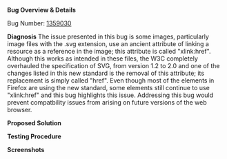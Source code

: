 **Bug Overview & Details**

Bug Number: [1359030](https://bugzilla.mozilla.org/show_bug.cgi?id=1359030)

**Diagnosis**
The issue presented in this bug is some images, particularly image files with the .svg extension, use an ancient attribute of linking a resource as a reference in the image; this attribute is called "xlink:href". Although this works as intended in these files, the W3C completely overhauled the specification of SVG, from version 1.2 to 2.0 and one of the changes listed in this new standard is the removal of this attribute; its replacement is simply called "href". Even though most of the elements in Firefox are using the new standard, some elements still continue to use "xlink:href" and this bug highlights this issue. Addressing this bug would prevent compatbility issues from arising on future versions of the web browser. 


**Proposed Solution**

<Place content here>

**Testing Procedure**

<Place content here>

**Screenshots**

<Place content here>

